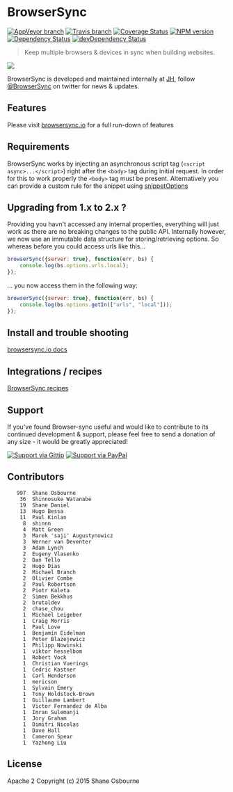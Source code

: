 # BrowserSync
[![AppVeyor branch](https://img.shields.io/appveyor/ci/shakyshane/browser-sync/master.svg?style=flat-square&label=windows)](https://ci.appveyor.com/project/shakyShane/browser-sync)
[![Travis branch](https://img.shields.io/travis/BrowserSync/browser-sync/master.svg?style=flat-square&label=linux)](https://travis-ci.org/BrowserSync/browser-sync)
[![Coverage Status](https://img.shields.io/coveralls/shakyShane/browser-sync.svg?style=flat-square&label=cov)](https://coveralls.io/r/shakyShane/browser-sync?branch=master)
[![NPM version](https://img.shields.io/npm/v/browser-sync.svg?style=flat-square)](https://www.npmjs.com/package/browser-sync)
[![Dependency Status](https://img.shields.io/david/BrowserSync/browser-sync.svg?style=flat-square&label=deps)](https://david-dm.org/BrowserSync/browser-sync)
[![devDependency Status](https://img.shields.io/david/dev/BrowserSync/browser-sync.svg?style=flat-square&label=devDeps)](https://david-dm.org/BrowserSync/browser-sync#info=devDependencies)

> Keep multiple browsers & devices in sync when building websites.

<a href="http://www.wearejh.com"><img src="http://cl.ly/image/3Y3O0M2z310j/jh-100-red.png" /></a>

BrowserSync is developed and maintained internally at <a href="http://www.wearejh.com">JH</a>, follow <a href="http://www.twitter.com/browsersync">@BrowserSync</a> on twitter for news & updates.

## Features
Please visit [browsersync.io](http://browsersync.io) for a full run-down of features

## Requirements

BrowserSync works by injecting an asynchronous script tag (`<script async>...</script>`) right after the `<body>` tag
during initial request. In order for this to work properly the `<body>` tag must be present. Alternatively you
can provide a custom rule for the snippet using [snippetOptions](http://www.browsersync.io/docs/options/#option-snippetOptions)

## Upgrading from 1.x to 2.x ?
Providing you havn't accessed any internal properties, everything will just work as
 there are no breaking changes to the public API. Internally however, we now use an
 immutable data structure for storing/retrieving options. So whereas before you could access urls like this...

```js
browserSync({server: true}, function(err, bs) {
    console.log(bs.options.urls.local);
});
```

... you now access them in the following way:

```js
browserSync({server: true}, function(err, bs) {
    console.log(bs.options.getIn(["urls", "local"]));
});
```

## Install and trouble shooting

[browsersync.io docs](http://browsersync.io)

## Integrations / recipes

[BrowserSync recipes](https://github.com/BrowserSync/recipes)

## Support

If you've found Browser-sync useful and would like to contribute to its continued development & support, please feel free to send a donation of any size - it would be greatly appreciated!

[![Support via Gittip](https://rawgithub.com/chris---/Donation-Badges/master/gittip.jpeg)](https://www.gittip.com/shakyshane)
[![Support via PayPal](https://rawgithub.com/chris---/Donation-Badges/master/paypal.jpeg)](https://www.paypal.com/cgi-bin/webscr?cmd=_donations&business=shakyshane%40gmail%2ecom&lc=US&item_name=browser%2dsync)

## Contributors

```
   997	Shane Osbourne
    36	Shinnosuke Watanabe
    19	Shane Daniel
    13	Hugo Bessa
    11	Paul Kinlan
     8	shinnn
     4	Matt Green
     3	Marek 'saji' Augustynowicz
     3	Werner van Deventer
     3	Adam Lynch
     2	Eugeny Vlasenko
     2	Dan Tello
     2	Hugo Dias
     2	Michael Branch
     2	Olivier Combe
     2	Paul Robertson
     2	Piotr Kaleta
     2	Simen Bekkhus
     2	brutaldev
     2	chase_chou
     1	Michael Leigeber
     1	Craig Morris
     1	Paul Love
     1	Benjamín Eidelman
     1	Peter Blazejewicz
     1	Philipp Nowinski
     1	viktor hesselbom
     1	Robert Vock
     1	Christian Vuerings
     1	Cedric Kastner
     1	Carl Henderson
     1	mericson
     1	Sylvain Emery
     1	Tony Holdstock-Brown
     1	Guillaume Lambert
     1	Victor Fernandez de Alba
     1	Imran Sulemanji
     1	Jory Graham
     1	Dimitri Nicolas
     1	Dave Hall
     1	Cameron Spear
     1	Yazhong Liu
```

## License

Apache 2
Copyright (c) 2015 Shane Osbourne
